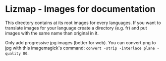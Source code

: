 Lizmap - Images for documentation
=================================
This directory contains at its root images for every languages. If you want to translate images for your language create a directory (e.g. fr) and put images with the same name than original in it.

Only add progressive jpg images (better for web). You can convert png to jpg with this imagemagick's command: `convert -strip -interlace plane -quality 80`.
